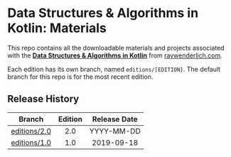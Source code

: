 # Data Structures & Algorithms in Kotlin: Materials


This repo contains all the downloadable materials and projects associated with the **[Data Structures & Algorithms in Kotlin](https://www.raywenderlich.com/books/data-structures-algorithms-in-kotlin)** from [raywenderlich.com](https://www.raywenderlich.com).

Each edition has its own branch, named `editions/[EDITION]`. The default branch for this repo is for the most recent edition.

## Release History

| Branch                                                                           | Edition | Release Date |
| -------------------------------------------------------------------------------- |:-------:|:------------:|
| [editions/2.0](https://github.com/raywenderlich/dsk-materials/tree/editions/2.0) | 2.0     | YYYY-MM-DD   |
| [editions/1.0](https://github.com/raywenderlich/dsk-materials/tree/editions/1.0) | 1.0     | 2019-09-18   |
